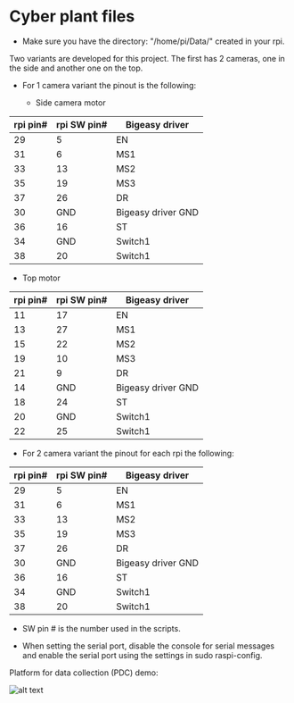 # Cyber plant files
* Make sure you have the directory: "/home/pi/Data/" created in your rpi.

Two variants are developed for this project. The first has 2 cameras, one in the side and another one on the top.

* For 1 camera variant the pinout is the following:

  * Side camera motor

|**rpi pin#**|**rpi SW pin#**|**Bigeasy driver**|
|----|----|----|
|29|5|EN|
|31|6|MS1|
|33|13|MS2|
|35|19|MS3|
|37|26|DR|
|30|GND|Bigeasy driver GND|
|36|16|ST|
|34|GND|Switch1|
|38|20|Switch1|
  
  * Top motor

|**rpi pin#**|**rpi SW pin#**|**Bigeasy driver**|
|----|----|----|
|11|17|EN|
|13|27|MS1|
|15|22|MS2|
|19|10|MS3|
|21|9|DR|
|14|GND|Bigeasy driver GND|
|18|24|ST|
|20|GND|Switch1|
|22|25|Switch1|

* For 2 camera variant the pinout for each rpi the following:

|**rpi pin#**|**rpi SW pin#**|**Bigeasy driver**|
|----|----|----|
|29|5|EN|
|31|6|MS1|
|33|13|MS2|
|35|19|MS3|
|37|26|DR|
|30|GND|Bigeasy driver GND|
|36|16|ST|
|34|GND|Switch1|
|38|20|Switch1|
* SW pin # is the number used in the scripts.

* When setting the serial port, disable the console for serial messages and enable the serial port using the settings in sudo raspi-config.

Platform for data collection (PDC) demo:


![alt text](https://github.com/ARoS-NCSU/PlantPhenotypingPlatform/blob/main/pictures/ezgif.com-crop.gif)
